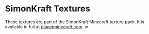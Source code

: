 # SimonKraft Textures

These textures are part of the SimonKraft Minecraft texture pack. It is available in full at [planetminecraft.com](https://www.planetminecraft.com/texture-pack/simonkraft/).
w